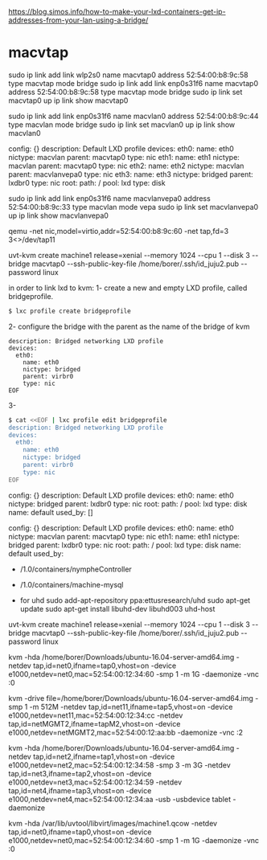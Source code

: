 https://blog.simos.info/how-to-make-your-lxd-containers-get-ip-addresses-from-your-lan-using-a-bridge/

# macvtap
sudo ip link add link wlp2s0 name macvtap0 address 52:54:00:b8:9c:58 type macvtap mode bridge
sudo ip link add link enp0s31f6 name macvtap0 address 52:54:00:b8:9c:58 type macvtap mode bridge
sudo ip link set macvtap0 up
ip link show macvtap0



sudo ip link add link enp0s31f6 name macvlan0 address 52:54:00:b8:9c:44 type macvlan mode bridge
sudo ip link set macvlan0 up
ip link show macvlan0




config: {}
description: Default LXD profile
devices:
  eth0:
    name: eth0
    nictype: macvlan
    parent: macvtap0
    type: nic
  eth1:
    name: eth1
    nictype: macvlan
    parent: macvtap0
    type: nic
  eth2:
    name: eth2
    nictype: macvlan
    parent: macvlanvepa0
    type: nic
  eth3:
    name: eth3
    nictype: bridged
    parent: lxdbr0
    type: nic
  root:
    path: /
    pool: lxd
    type: disk


sudo ip link add link enp0s31f6 name macvlanvepa0 address 52:54:00:b8:9c:33 type macvlan mode vepa
sudo ip link set macvlanvepa0 up
ip link show macvlanvepa0


 qemu -net nic,model=virtio,addr=52:54:00:b8:9c:60 -net tap,fd=3 3<>/dev/tap11
 

uvt-kvm create machine1  release=xenial --memory 1024 --cpu 1 --disk 3 --bridge macvtap0  --ssh-public-key-file /home/borer/.ssh/id_juju2.pub --password linux


in order to link lxd to kvm:
1- create a new and empty LXD profile, called bridgeprofile.


```bash
$ lxc profile create bridgeprofile
```

2- configure the bridge with the parent as the name of the bridge of kvm

```
description: Bridged networking LXD profile
devices:
  eth0:
    name: eth0
    nictype: bridged
    parent: virbr0
    type: nic
EOF
```

3- 
```bash
$ cat <<EOF | lxc profile edit bridgeprofile
description: Bridged networking LXD profile
devices:
  eth0:
    name: eth0
    nictype: bridged
    parent: virbr0
    type: nic
EOF
```

config: {}
description: Default LXD profile
devices:
  eth0:
    name: eth0
    nictype: bridged
    parent: lxdbr0
    type: nic
  root:
    path: /
    pool: lxd
    type: disk
name: default
used_by: []


config: {}
description: Default LXD profile
devices:
  eth0:
    name: eth0
    nictype: macvlan
    parent: macvtap0
    type: nic
  eth1:
    name: eth1
    nictype: bridged
    parent: lxdbr0
    type: nic
  root:
    path: /
    pool: lxd
    type: disk
name: default
used_by:
- /1.0/containers/nympheController
- /1.0/containers/machine-mysql



- for uhd
sudo add-apt-repository ppa:ettusresearch/uhd
sudo apt-get update
sudo apt-get install libuhd-dev libuhd003 uhd-host


uvt-kvm create machine1  release=xenial --memory 1024 --cpu 1 --disk 3 --bridge macvtap0  --ssh-public-key-file /home/borer/.ssh/id_juju2.pub --password linux


kvm -hda /home/borer/Downloads/ubuntu-16.04-server-amd64.img -netdev tap,id=net0,ifname=tap0,vhost=on -device e1000,netdev=net0,mac=52:54:00:12:34:60 -smp 1 -m 1G -daemonize -vnc :0


kvm -drive file=/home/borer/Downloads/ubuntu-16.04-server-amd64.img -smp 1 -m 512M -netdev tap,id=net11,ifname=tap5,vhost=on -device e1000,netdev=net11,mac=52:54:00:12:34:cc -netdev tap,id=netMGMT2,ifname=tapM2,vhost=on -device e1000,netdev=netMGMT2,mac=52:54:00:12:aa:bb -daemonize -vnc :2



 kvm -hda /home/borer/Downloads/ubuntu-16.04-server-amd64.img -netdev tap,id=net2,ifname=tap1,vhost=on -device 
e1000,netdev=net2,mac=52:54:00:12:34:58 -smp 3 -m 3G -netdev 
tap,id=net3,ifname=tap2,vhost=on -device e1000,netdev=net3,mac=52:54:00:12:34:59 -netdev 
tap,id=net4,ifname=tap3,vhost=on -device e1000,netdev=net4,mac=52:54:00:12:34:aa -usb 
-usbdevice tablet -daemonize


kvm -hda /var/lib/uvtool/libvirt/images/machine1.qcow -netdev tap,id=net0,ifname=tap0,vhost=on -device  e1000,netdev=net0,mac=52:54:00:12:34:60 -smp 1 -m 1G -daemonize -vnc :0



